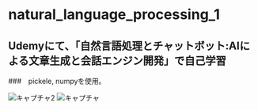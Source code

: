 # natural_language_processing_1
 ## Udemyにて、「自然言語処理とチャットボット:AIによる文章生成と会話エンジン開発」で自己学習
 ###　pickele, numpyを使用。
 
 ![キャプチャ2](https://user-images.githubusercontent.com/70077254/136165982-5f66a6bd-731f-4416-bf35-6eaa6635141e.PNG)
![キャプチャ](https://user-images.githubusercontent.com/70077254/136165990-060b4a47-c664-4f71-9fb8-6aba7b05f258.PNG)
